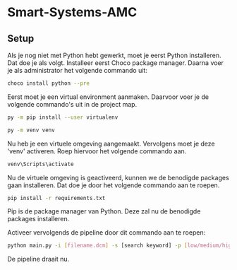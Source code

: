 # Smart-Systems-AMC

## Setup

Als je nog niet met Python hebt gewerkt, moet je eerst Python installeren. Dat doe je als volgt. Installeer eerst Choco package manager.
Daarna voer je als administrator het volgende commando uit:

```bash
choco install python --pre
```

Eerst moet je een virtual environment aanmaken. Daarvoor voer je de volgende commando's uit in de project map.

```bash
py -m pip install --user virtualenv

py -m venv venv
```

Nu heb je een virtuele omgeving aangemaakt. Vervolgens moet je deze 'venv' activeren. Roep hiervoor het volgende commando aan.

```bash
venv\Scripts\activate
```

Nu de virtuele omgeving is geactiveerd, kunnen we de benodigde packages gaan installeren.
Dat doe je door het volgende commando aan te roepen.

```bash
pip install -r requirements.txt
```

Pip is de package manager van Python. Deze zal nu de benodigde packages installeren.

Activeer vervolgends de pipeline door dit commando aan te roepen:

```bash
python main.py -i [filename.dcm] -s [search keyword] -p [low/medium/high] -r [replacement value]
```

De pipeline draait nu.
